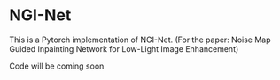 # NGI-Net
This is a Pytorch implementation of NGI-Net. (For the paper: Noise Map Guided Inpainting Network for Low-Light Image Enhancement)

Code will be coming soon

